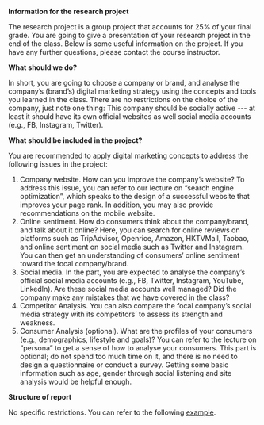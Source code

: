 **Information for the research project**    

The research project is a group project that accounts for 25% of your final grade. You are going to give a presentation of your research project in the end of the class. Below is some useful information on the project. If you have any further questions, please contact the course instructor.    

**What should we do?**    

In short, you are going to choose a company or brand, and analyse the company’s (brand’s) digital marketing strategy using the concepts and tools you learned in the class. There are no restrictions on the choice of the company, just note one thing: This company should be socially active --- at least it should have its own official websites as well social media accounts (e.g., FB, Instagram, Twitter).    

**What should be included in the project?**    

You are recommended to apply digital marketing concepts to address the following issues in the project:    

1.  Company website. How can you improve the company’s website? To address this issue, you can refer to our lecture on “search engine optimization”, which speaks to the design of a successful website that improves your page rank. In addition, you may also provide recommendations on the mobile website.    
2.  Online sentiment. How do consumers think about the company/brand, and talk about it online? Here, you can search for online reviews on platforms such as TripAdvisor, Openrice, Amazon, HKTVMall, Taobao, and online sentiment on social media such as Twitter and Instagram. You can then get an understanding of consumers’ online sentiment toward the focal company/brand.        
3. Social media. In the part, you are expected to analyse the company’s official social media accounts (e.g., FB, Twitter, Instagram, YouTube, LinkedIn). Are these social media accounts well managed? Did the company make any mistakes that we have covered in the class?    
4. Competitor Analysis. You can also compare the focal company’s social media strategy with its competitors’ to assess its strength and weakness.    
5. Consumer Analysis (optional). What are the profiles of your consumers (e.g., demographics, lifestyle and goals)? You can refer to the lecture on “persona” to get a sense of how to analyse your consumers. This part is optional; do not spend too much time on it, and there is no need to design a questionnaire or conduct a survey. Getting some basic information such as age, gender through social listening and site analysis would be helpful enough.           

**Structure of report**      

No specific restrictions. You can refer to the following [example](https://ximarketing.github.io/class/DM/0a7487be048eb10cdc3dc3812a0a7b3570e91f74/Project%20Structure.pdf). 


